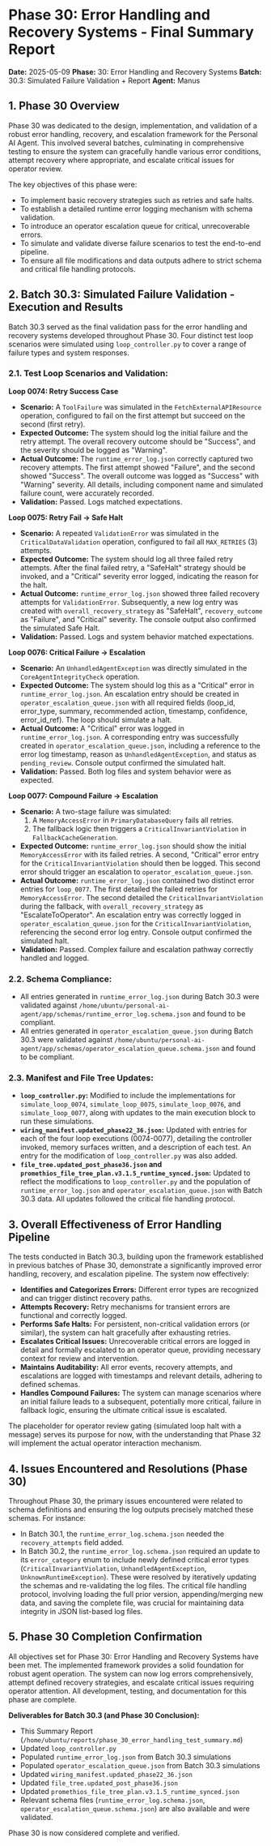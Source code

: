 # Phase 30: Error Handling and Recovery Systems - Final Summary Report

**Date:** 2025-05-09
**Phase:** 30: Error Handling and Recovery Systems
**Batch:** 30.3: Simulated Failure Validation + Report
**Agent:** Manus

## 1. Phase 30 Overview

Phase 30 was dedicated to the design, implementation, and validation of a robust error handling, recovery, and escalation framework for the Personal AI Agent. This involved several batches, culminating in comprehensive testing to ensure the system can gracefully handle various error conditions, attempt recovery where appropriate, and escalate critical issues for operator review.

The key objectives of this phase were:
- To implement basic recovery strategies such as retries and safe halts.
- To establish a detailed runtime error logging mechanism with schema validation.
- To introduce an operator escalation queue for critical, unrecoverable errors.
- To simulate and validate diverse failure scenarios to test the end-to-end pipeline.
- To ensure all file modifications and data outputs adhere to strict schema and critical file handling protocols.

## 2. Batch 30.3: Simulated Failure Validation - Execution and Results

Batch 30.3 served as the final validation pass for the error handling and recovery systems developed throughout Phase 30. Four distinct test loop scenarios were simulated using `loop_controller.py` to cover a range of failure types and system responses.

### 2.1. Test Loop Scenarios and Validation:

**Loop 0074: Retry Success Case**
- **Scenario:** A `ToolFailure` was simulated in the `FetchExternalAPIResource` operation, configured to fail on the first attempt but succeed on the second (first retry).
- **Expected Outcome:** The system should log the initial failure and the retry attempt. The overall recovery outcome should be "Success", and the severity should be logged as "Warning".
- **Actual Outcome:** The `runtime_error_log.json` correctly captured two recovery attempts. The first attempt showed "Failure", and the second showed "Success". The overall outcome was logged as "Success" with "Warning" severity. All details, including component name and simulated failure count, were accurately recorded.
- **Validation:** Passed. Logs matched expectations.

**Loop 0075: Retry Fail -> Safe Halt**
- **Scenario:** A repeated `ValidationError` was simulated in the `CriticalDataValidation` operation, configured to fail all `MAX_RETRIES` (3) attempts.
- **Expected Outcome:** The system should log all three failed retry attempts. After the final failed retry, a "SafeHalt" strategy should be invoked, and a "Critical" severity error logged, indicating the reason for the halt.
- **Actual Outcome:** `runtime_error_log.json` showed three failed recovery attempts for `ValidationError`. Subsequently, a new log entry was created with `overall_recovery_strategy` as "SafeHalt", `recovery_outcome` as "Failure", and "Critical" severity. The console output also confirmed the simulated Safe Halt.
- **Validation:** Passed. Logs and system behavior matched expectations.

**Loop 0076: Critical Failure -> Escalation**
- **Scenario:** An `UnhandledAgentException` was directly simulated in the `CoreAgentIntegrityCheck` operation.
- **Expected Outcome:** The system should log this as a "Critical" error in `runtime_error_log.json`. An escalation entry should be created in `operator_escalation_queue.json` with all required fields (loop_id, error_type, summary, recommended action, timestamp, confidence, error_id_ref). The loop should simulate a halt.
- **Actual Outcome:** A "Critical" error was logged in `runtime_error_log.json`. A corresponding entry was successfully created in `operator_escalation_queue.json`, including a reference to the error log timestamp, reason as `UnhandledAgentException`, and status as `pending_review`. Console output confirmed the simulated halt.
- **Validation:** Passed. Both log files and system behavior were as expected.

**Loop 0077: Compound Failure -> Escalation**
- **Scenario:** A two-stage failure was simulated:
    1. A `MemoryAccessError` in `PrimaryDatabaseQuery` fails all retries.
    2. The fallback logic then triggers a `CriticalInvariantViolation` in `FallbackCacheGeneration`.
- **Expected Outcome:** `runtime_error_log.json` should show the initial `MemoryAccessError` with its failed retries. A second, "Critical" error entry for the `CriticalInvariantViolation` should then be logged. This second error should trigger an escalation to `operator_escalation_queue.json`.
- **Actual Outcome:** `runtime_error_log.json` contained two distinct error entries for `loop_0077`. The first detailed the failed retries for `MemoryAccessError`. The second detailed the `CriticalInvariantViolation` during the fallback, with `overall_recovery_strategy` as "EscalateToOperator". An escalation entry was correctly logged in `operator_escalation_queue.json` for the `CriticalInvariantViolation`, referencing the second error log entry. Console output confirmed the simulated halt.
- **Validation:** Passed. Complex failure and escalation pathway correctly handled and logged.

### 2.2. Schema Compliance:
- All entries generated in `runtime_error_log.json` during Batch 30.3 were validated against `/home/ubuntu/personal-ai-agent/app/schemas/runtime_error_log.schema.json` and found to be compliant.
- All entries generated in `operator_escalation_queue.json` during Batch 30.3 were validated against `/home/ubuntu/personal-ai-agent/app/schemas/operator_escalation_queue.schema.json` and found to be compliant.

### 2.3. Manifest and File Tree Updates:
- **`loop_controller.py`:** Modified to include the implementations for `simulate_loop_0074`, `simulate_loop_0075`, `simulate_loop_0076`, and `simulate_loop_0077`, along with updates to the main execution block to run these simulations.
- **`wiring_manifest.updated_phase22_36.json`:** Updated with entries for each of the four loop executions (0074-0077), detailing the controller invoked, memory surfaces written, and a description of each test. An entry for the modification of `loop_controller.py` was also added.
- **`file_tree.updated_post_phase36.json` and `promethios_file_tree_plan.v3.1.5_runtime_synced.json`:** Updated to reflect the modifications to `loop_controller.py` and the population of `runtime_error_log.json` and `operator_escalation_queue.json` with Batch 30.3 data.
All updates followed the critical file handling protocol.

## 3. Overall Effectiveness of Error Handling Pipeline

The tests conducted in Batch 30.3, building upon the framework established in previous batches of Phase 30, demonstrate a significantly improved error handling, recovery, and escalation pipeline. The system now effectively:
- **Identifies and Categorizes Errors:** Different error types are recognized and can trigger distinct recovery paths.
- **Attempts Recovery:** Retry mechanisms for transient errors are functional and correctly logged.
- **Performs Safe Halts:** For persistent, non-critical validation errors (or similar), the system can halt gracefully after exhausting retries.
- **Escalates Critical Issues:** Unrecoverable critical errors are logged in detail and formally escalated to an operator queue, providing necessary context for review and intervention.
- **Maintains Auditability:** All error events, recovery attempts, and escalations are logged with timestamps and relevant details, adhering to defined schemas.
- **Handles Compound Failures:** The system can manage scenarios where an initial failure leads to a subsequent, potentially more critical, failure in fallback logic, ensuring the ultimate critical issue is escalated.

The placeholder for operator review gating (simulated loop halt with a message) serves its purpose for now, with the understanding that Phase 32 will implement the actual operator interaction mechanism.

## 4. Issues Encountered and Resolutions (Phase 30)

Throughout Phase 30, the primary issues encountered were related to schema definitions and ensuring the log outputs precisely matched these schemas. For instance:
- In Batch 30.1, the `runtime_error_log.schema.json` needed the `recovery_attempts` field added.
- In Batch 30.2, the `runtime_error_log.schema.json` required an update to its `error_category` enum to include newly defined critical error types (`CriticalInvariantViolation`, `UnhandledAgentException`, `UnknownRuntimeException`).
These were resolved by iteratively updating the schemas and re-validating the log files. The critical file handling protocol, involving loading the full prior version, appending/merging new data, and saving the complete file, was crucial for maintaining data integrity in JSON list-based log files.

## 5. Phase 30 Completion Confirmation

All objectives set for Phase 30: Error Handling and Recovery Systems have been met. The implemented framework provides a solid foundation for robust agent operation. The system can now log errors comprehensively, attempt defined recovery strategies, and escalate critical issues requiring operator attention. All development, testing, and documentation for this phase are complete.

**Deliverables for Batch 30.3 (and Phase 30 Conclusion):**
- This Summary Report (`/home/ubuntu/reports/phase_30_error_handling_test_summary.md`)
- Updated `loop_controller.py`
- Populated `runtime_error_log.json` from Batch 30.3 simulations
- Populated `operator_escalation_queue.json` from Batch 30.3 simulations
- Updated `wiring_manifest.updated_phase22_36.json`
- Updated `file_tree.updated_post_phase36.json`
- Updated `promethios_file_tree_plan.v3.1.5_runtime_synced.json`
- Relevant schema files (`runtime_error_log.schema.json`, `operator_escalation_queue.schema.json`) are also available and were validated.

Phase 30 is now considered complete and verified.
